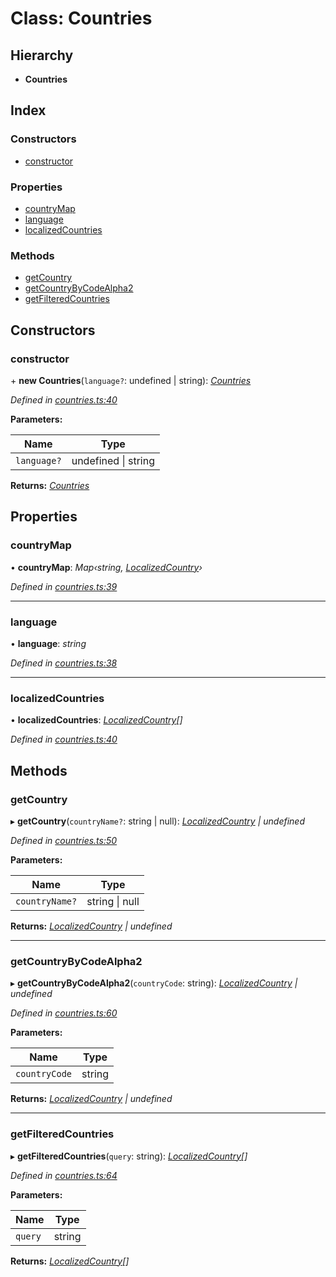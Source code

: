 # Class: Countries

## Hierarchy

* **Countries**

## Index

### Constructors

* [constructor](_countries_.countries.md#constructor)

### Properties

* [countryMap](_countries_.countries.md#countrymap)
* [language](_countries_.countries.md#language)
* [localizedCountries](_countries_.countries.md#localizedcountries)

### Methods

* [getCountry](_countries_.countries.md#getcountry)
* [getCountryByCodeAlpha2](_countries_.countries.md#getcountrybycodealpha2)
* [getFilteredCountries](_countries_.countries.md#getfilteredcountries)

## Constructors

###  constructor

\+ **new Countries**(`language?`: undefined | string): *[Countries](_countries_.countries.md)*

*Defined in [countries.ts:40](https://github.com/planq-network/planq-sdk/blob/master/packages/sdk/phone-utils/src/countries.ts#L40)*

**Parameters:**

Name | Type |
------ | ------ |
`language?` | undefined &#124; string |

**Returns:** *[Countries](_countries_.countries.md)*

## Properties

###  countryMap

• **countryMap**: *Map‹string, [LocalizedCountry](../interfaces/_countries_.localizedcountry.md)›*

*Defined in [countries.ts:39](https://github.com/planq-network/planq-sdk/blob/master/packages/sdk/phone-utils/src/countries.ts#L39)*

___

###  language

• **language**: *string*

*Defined in [countries.ts:38](https://github.com/planq-network/planq-sdk/blob/master/packages/sdk/phone-utils/src/countries.ts#L38)*

___

###  localizedCountries

• **localizedCountries**: *[LocalizedCountry](../interfaces/_countries_.localizedcountry.md)[]*

*Defined in [countries.ts:40](https://github.com/planq-network/planq-sdk/blob/master/packages/sdk/phone-utils/src/countries.ts#L40)*

## Methods

###  getCountry

▸ **getCountry**(`countryName?`: string | null): *[LocalizedCountry](../interfaces/_countries_.localizedcountry.md) | undefined*

*Defined in [countries.ts:50](https://github.com/planq-network/planq-sdk/blob/master/packages/sdk/phone-utils/src/countries.ts#L50)*

**Parameters:**

Name | Type |
------ | ------ |
`countryName?` | string &#124; null |

**Returns:** *[LocalizedCountry](../interfaces/_countries_.localizedcountry.md) | undefined*

___

###  getCountryByCodeAlpha2

▸ **getCountryByCodeAlpha2**(`countryCode`: string): *[LocalizedCountry](../interfaces/_countries_.localizedcountry.md) | undefined*

*Defined in [countries.ts:60](https://github.com/planq-network/planq-sdk/blob/master/packages/sdk/phone-utils/src/countries.ts#L60)*

**Parameters:**

Name | Type |
------ | ------ |
`countryCode` | string |

**Returns:** *[LocalizedCountry](../interfaces/_countries_.localizedcountry.md) | undefined*

___

###  getFilteredCountries

▸ **getFilteredCountries**(`query`: string): *[LocalizedCountry](../interfaces/_countries_.localizedcountry.md)[]*

*Defined in [countries.ts:64](https://github.com/planq-network/planq-sdk/blob/master/packages/sdk/phone-utils/src/countries.ts#L64)*

**Parameters:**

Name | Type |
------ | ------ |
`query` | string |

**Returns:** *[LocalizedCountry](../interfaces/_countries_.localizedcountry.md)[]*
